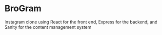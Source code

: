 # BroGram
Instagram clone using React for the front end, Express for the backend, and Sanity for the content management system
